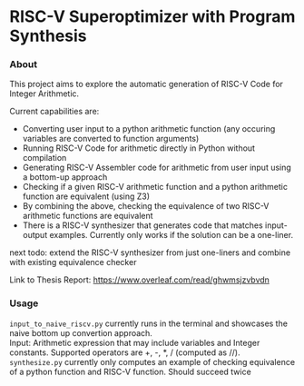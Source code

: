 # RISC-V Superoptimizer with Program Synthesis


### About
This project aims to explore the automatic generation of RISC-V Code for Integer Arithmetic.


Current capabilities are:  
- Converting user input to a python arithmetic function (any occuring variables are converted to function arguments)
- Running RISC-V Code for arithmetic directly in Python without compilation
- Generating RISC-V Assembler code for arithmetic from user input using a bottom-up approach
- Checking if a given RISC-V arithmetic function and a python arithmetic function are equivalent (using Z3)
- By combining the above, checking the equivalence of two RISC-V arithmetic functions are equivalent
- There is a RISC-V synthesizer that generates code that matches input-output examples. Currently only works if the solution can be a one-liner.


next todo: extend the RISC-V synthesizer from just one-liners and combine with existing equivalence checker


Link to Thesis Report: https://www.overleaf.com/read/ghwmsjzvbvdn

### Usage
```input_to_naive_riscv.py``` currently runs in the terminal and showcases the naive bottom up convertion approach.  
Input: Arithmetic expression that may include variables and Integer constants. Supported operators are +, -, *, / (computed as //).  
```synthesize.py``` currently only computes an example of checking equivalence of a python function and RISC-V function. Should succeed twice